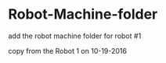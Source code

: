 # Robot-Machine-folder
add the robot machine folder for robot #1

copy from the Robot 1 on 10-19-2016
